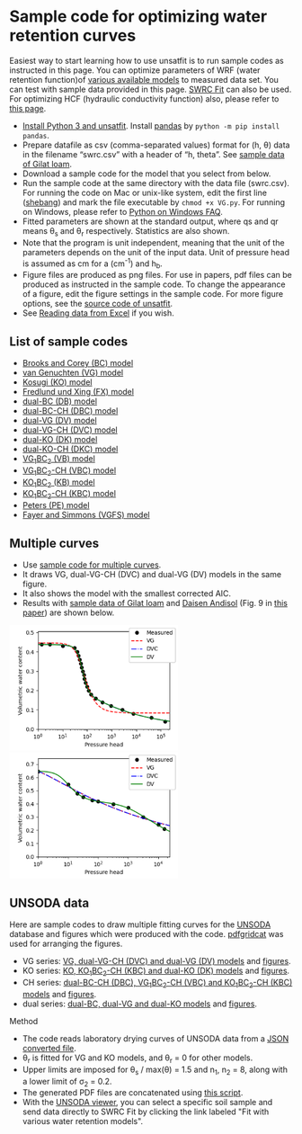 # Sample code for optimizing water retention curves

Easiest way to start learning how to use unsatfit is to run sample codes as instructed in this page. You can optimize parameters of WRF (water retention function)of [various available models](model.md) to measured data set. You can test with sample data provided in this page. [SWRC Fit](https://seki.webmasters.gr.jp/swrc/) can also be used. For optimizing HCF (hydraulic conductivity function) also, please refer to [this page](code-hcc.md).

- [Install Python 3 and unsatfit](install.md). Install [pandas](https://pypi.org/project/pandas/) by `python -m pip install pandas`.
- Prepare datafile as csv (comma-separated values) format for (h, &theta;) data in the filename “swrc.csv” with a header of “h, theta”. See [sample data of Gilat loam](https://raw.githubusercontent.com/sekika/unsatfit/refs/heads/main/docs/sample/gilat/swrc.csv).
- Download a sample code for the model that you select from below.
- Run the sample code at the same directory with the data file (swrc.csv). For running the code on Mac or unix-like system, edit the first line ([shebang](https://en.wikipedia.org/wiki/Shebang_(Unix))) and mark the file executable by <code>chmod +x VG.py</code>. For running on Windows, please refer to [Python on Windows FAQ](https://docs.python.org/3/faq/windows.html).
- Fitted parameters are shown at the standard output, where qs and qr means &theta;<sub>s</sub> and &theta;<sub>r</sub> respectively. Statistics are also shown.
- Note that the program is unit independent, meaning that the unit of the parameters depends on the unit of the input data. Unit of pressure head is assumed as cm for a (cm<sup>-1</sup>) and h<sub>b</sub>.
- Figure files are produced as png files. For use in papers, pdf files can be produced as instructed in the sample code. To change the appearance of a figure, edit the figure settings in the sample code. For more figure options, see the [source code of unsatfit](https://github.com/sekika/unsatfit/blob/main/unsatfit/_init_fig.py).
- See [Reading data from Excel](excel.md) if you wish.

## List of sample codes
- [Brooks and Corey (BC) model](https://github.com/sekika/unsatfit/blob/main/docs/sample-wrc/BC.py)
- [van Genuchten (VG) model](https://github.com/sekika/unsatfit/blob/main/docs/sample-wrc/VG.py)
- [Kosugi (KO) model](https://github.com/sekika/unsatfit/blob/main/docs/sample-wrc/KO.py)
- [Fredlund und Xing (FX) model](https://github.com/sekika/unsatfit/blob/main/docs/sample-wrc/FX.py)
- [dual-BC (DB) model](https://github.com/sekika/unsatfit/blob/main/docs/sample-wrc/DB.py)
- [dual-BC-CH (DBC) model](https://github.com/sekika/unsatfit/blob/main/docs/sample-wrc/DBC.py)
- [dual-VG (DV) model](https://github.com/sekika/unsatfit/blob/main/docs/sample-wrc/DV.py)
- [dual-VG-CH (DVC) model](https://github.com/sekika/unsatfit/blob/main/docs/sample-wrc/DVC.py)
- [dual-KO (DK) model](https://github.com/sekika/unsatfit/blob/main/docs/sample-wrc/DK.py)
- [dual-KO-CH (DKC) model](https://github.com/sekika/unsatfit/blob/main/docs/sample-wrc/DKC.py)
- [VG<sub>1</sub>BC<sub>2</sub> (VB) model](https://github.com/sekika/unsatfit/blob/main/docs/sample-wrc/VB.py)
- [VG<sub>1</sub>BC<sub>2</sub>-CH (VBC) model](https://github.com/sekika/unsatfit/blob/main/docs/sample-wrc/VBC.py)
- [KO<sub>1</sub>BC<sub>2</sub> (KB) model](https://github.com/sekika/unsatfit/blob/main/docs/sample-wrc/KB.py)
- [KO<sub>1</sub>BC<sub>2</sub>-CH (KBC) model](https://github.com/sekika/unsatfit/blob/main/docs/sample-wrc/KBC.py)
- [Peters (PE) model](https://github.com/sekika/unsatfit/blob/main/docs/sample-wrc/PE.py)
- [Fayer and Simmons (VGFS) model](https://github.com/sekika/unsatfit/blob/main/docs/sample-wrc/VGFS.py)

## Multiple curves
- Use [sample code for multiple curves](https://github.com/sekika/unsatfit/blob/main/docs/sample-wrc/multi.py).
- It draws VG, dual-VG-CH (DVC) and dual-VG (DV) models in the same figure.
- It also shows the model with the smallest corrected AIC.
- Results with [sample data of Gilat loam](https://raw.githubusercontent.com/sekika/unsatfit/refs/heads/main/docs/sample/gilat/swrc.csv) and [Daisen Andisol](https://raw.githubusercontent.com/sekika/unsatfit/refs/heads/main/docs/sample-wrc/andisol/swrc.csv) (Fig. 9 in [this paper](https://www.jstage.jst.go.jp/article/jssoilphysics/155/0/155_35/_pdf/-char/en)) are shown below.

<img src="sample-wrc/multi-gilat.png" width="300" />

<img src="sample-wrc/multi-andisol.png" width="300" />

## UNSODA data
Here are sample codes to draw multiple fitting curves for the [UNSODA](https://agdatacommons.nal.usda.gov/articles/dataset/UNSODA_2_0_Unsaturated_Soil_Hydraulic_Database_Database_and_program_for_indirect_methods_of_estimating_unsaturated_hydraulic_properties/24851832) database and figures which were produced with the code. [pdfgridcat](https://pypi.org/project/pdfgridcat/) was used for arranging the figures.

- VG series: [VG, dual-VG-CH (DVC) and dual-VG (DV) models](https://github.com/sekika/unsatfit/blob/main/docs/sample-wrc/unsoda-vgs.py) and [figures](sample-wrc/pdf/unsoda-vgs.pdf).
- KO series: [KO, KO<sub>1</sub>BC<sub>2</sub>-CH (KBC) and dual-KO (DK) models](https://github.com/sekika/unsatfit/blob/main/docs/sample-wrc/unsoda-kos.py) and [figures](sample-wrc/pdf/unsoda-kos.pdf).
- CH series: [dual-BC-CH (DBC), VG<sub>1</sub>BC<sub>2</sub>-CH (VBC) and  KO<sub>1</sub>BC<sub>2</sub>-CH (KBC) models](https://github.com/sekika/unsatfit/blob/main/docs/sample-wrc/unsoda-ch.py) and [figures](sample-wrc/pdf/unsoda-ch.pdf).
- dual series: [dual-BC, dual-VG and dual-KO models](https://github.com/sekika/unsatfit/blob/main/docs/sample-wrc/unsoda-dual.py) and [figures](sample-wrc/pdf/unsoda-dual.pdf).

Method

- The code reads laboratory drying curves of UNSODA data from a [JSON converted file](https://sekika.github.io/file/unsoda/).
- &theta;<sub>r</sub> is fitted for VG and KO models, and &theta;<sub>r</sub> = 0 for other models.
- Upper limits are imposed for θ<sub>s</sub> / max(θ) = 1.5 and n<sub>1</sub>, n<sub>2</sub> = 8, along with a lower limit of σ<sub>2</sub> = 0.2.
- The generated PDF files are concatenated using [this script](https://gist.github.com/sekika/1e8811868cebeca6c3443c69849929db).
- With the [UNSODA viewer](https://sekika.github.io/unsoda/), you can select a specific soil sample and send data directly to SWRC Fit by clicking the link labeled "Fit with various water retention models".
